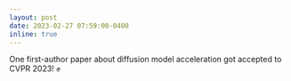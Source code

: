 ```yaml
---
layout: post
date: 2023-02-27 07:59:00-0400
inline: true
---
```


One first-author paper about diffusion model acceleration got accepted to CVPR 2023! :fist:
